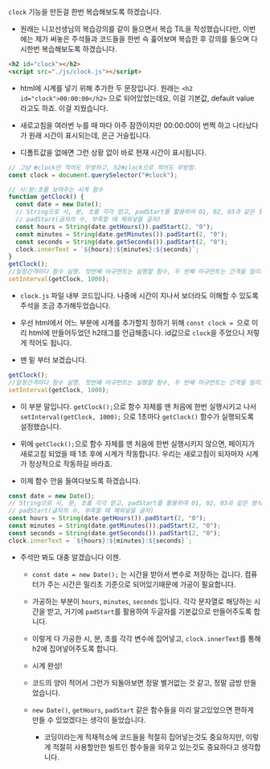 `clock` 기능을 만든걸 한번 복습해보도록 하겠습니다.

- 원래는 니꼬선생님의 복습강의를 같이 들으면서 복습 TIL을 작성했습니다만, 이번에는 제가 써놓은 주석들과 코드들을 한번 슥 훑어보며 복습한 후 강의를 들으며 다시한번 복습해보도록 하겠습니다.

```html
<h2 id="clock"></h2>
<script src="./js/clock.js"></script>
```

- html에 시계를 넣기 위해 추가한 두 문장입니다. 원래는 `<h2 id="clock">00:00:00</h2>` 으로 되어있었는데요, 이걸 기본값, default value 라고도 하죠. 이걸 지웠습니다.

- 새로고침을 여러번 누를 때 마다 아주 잠깐이지만 00:00:00이 번쩍 하고 나타났다가 원래 시간이 표시되는데, 은근 거슬립니다.

- 디폴트값을 없애면 그런 상황 없이 바로 현재 시간이 표시됩니다.

```js
// 그냥 #clock만 적어도 무방하고, h2#clock으로 적어도 무방함.
const clock = document.querySelector("#clock");

// 시:분:초를 보여주는 시계 함수
function getClock() {
  const date = new Date();
  // String으로 시, 분, 초를 각각 얻고, padStart를 활용하여 01, 02, 03과 같은 형식으로 표현한다.
  // padStart(글자의 수, 부족할 때 채워넣을 글자)
  const hours = String(date.getHours()).padStart(2, "0");
  const minutes = String(date.getMinutes()).padStart(2, "0");
  const seconds = String(date.getSeconds()).padStart(2, "0");
  clock.innerText = `${hours}:${minutes}:${seconds}`;
}
getClock();
//일정간격마다 함수 실행. 첫번째 아규먼트는 실행할 함수, 두 번째 아규먼트는 간격을 밀리초 단위로 적어놓은 것.
setInterval(getClock, 1000);
```

- `clock.js` 파일 내부 코드입니다. 나중에 시간이 지나서 보더라도 이해할 수 있도록 주석을 조금 추가해두었습니다.

- 우선 html에서 어느 부분에 시계를 추가할지 정하기 위해 `const clock = `으로 미리 html에 만들어두었던 h2태그를 언급해줍니다. id값으로 `clock`을 주었으니 저렇게 적어도 됩니다.

- 맨 밑 부터 보겠습니다.

```js
getClock();
//일정간격마다 함수 실행. 첫번째 아규먼트는 실행할 함수, 두 번째 아규먼트는 간격을 밀리초 단위로 적어놓은 것.
setInterval(getClock, 1000);
```

- 이 부분 말입니다. `getClock();`으로 함수 자체를 맨 처음에 한번 실행시키고 나서 `setInterval(getClock, 1000);` 으로 1초마다 `getClock()` 함수가 실행되도록 설정했습니다.

- 위에 `getClock();`으로 함수 자체를 맨 처음에 한번 실행시키지 않으면, 페이지가 새로고침 되었을 때 1초 후에 시계가 작동합니다. 우리는 새로고침이 되자마자 시계가 정상적으로 작동하길 바라죠.

- 이제 함수 안을 들여다보도록 하겠습니다.

```js
const date = new Date();
// String으로 시, 분, 초를 각각 얻고, padStart를 활용하여 01, 02, 03과 같은 형식으로 표현한다.
// padStart(글자의 수, 부족할 때 채워넣을 글자)
const hours = String(date.getHours()).padStart(2, "0");
const minutes = String(date.getMinutes()).padStart(2, "0");
const seconds = String(date.getSeconds()).padStart(2, "0");
clock.innerText = `${hours}:${minutes}:${seconds}`;
```

- 주석만 봐도 대충 알겠습니다 이젠.

  - `const date = new Date();` 는 시간을 받아서 변수로 저장하는 겁니다. 컴퓨터가 주는 시간은 밀리초 기준으로 되어있기때문에 가공이 필요합니다.

  - 가공하는 부분이 `hours`, `minutes`, `seconds` 입니다. 각각 문자열로 해당하는 시간을 받고, 거기에 `padStart`를 활용하여 두글자를 기본값으로 만들어주도록 합니다.

  - 이렇게 다 가공한 시, 분, 초를 각각 변수에 집어넣고, `clock.innerText`를 통해 h2에 집어넣어주도록 합니다.

  - 시계 완성!

  - 코드의 양이 적어서 그런가 되돌아보면 정말 별거없는 것 같고, 정말 금방 만들었습니다.

  - `new Date()`, `getHours`, `padStart` 같은 함수들을 미리 알고있었으면 편하게 만들 수 있었겠다는 생각이 들었습니다.

    - 코딩이라는게 적재적소에 코드들을 적절히 집어넣는것도 중요하지만, 이렇게 적절히 사용할만한 빌트인 함수들을 외우고 있는것도 중요하다고 생각합니다.
